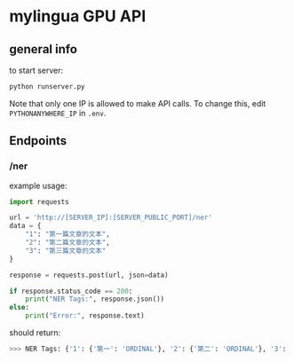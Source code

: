 # mylingua GPU API

## general info

to start server:
```bash
python runserver.py
```

Note that only one IP is allowed to make API calls. To change this, edit `PYTHONANYWHERE_IP` in `.env`.

## Endpoints

### /ner
example usage:
```python
import requests

url = 'http://[SERVER_IP]:[SERVER_PUBLIC_PORT]/ner'
data = {
    "1": "第一篇文章的文本",
    "2": "第二篇文章的文本",
    "3": "第三篇文章的文本"
}

response = requests.post(url, json=data)

if response.status_code == 200:
    print("NER Tags:", response.json())
else:
    print("Error:", response.text)
```
should return:
```bash
>>> NER Tags: {'1': {'第一': 'ORDINAL'}, '2': {'第二': 'ORDINAL'}, '3': {'第三': 'ORDINAL'}}
```